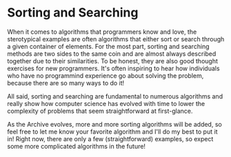 # Sorting and Searching
When it comes to algorithms that programmers know and love, the sterotypical examples are often algorithms that either sort or search through a given container of elements.
For the most part, sorting and searching methods are two sides to the same coin and are almost always described together due to their similarities.
To be honest, they are also good thought exercises for new programmers.
It's often inspiring to hear how individuals who have no programmind experience go about solving the problem, because there are so many ways to do it!

All said, sorting and searching are fundamental to numerous algorithms and really show how computer science has evolved with time to lower the complexity of problems that seem straightforward at first-glance.

As the Archive evolves, more and more sorting algorithms will be added, so feel free to let me know your favorite algorithm and I'll do my best to put it in!
Right now, there are only a few (straightforward) examples, so expect some more complicated algorithms in the future!


<script>
MathJax.Hub.Queue(["Typeset",MathJax.Hub]);
</script>
$$ 
\newcommand{\d}{\mathrm{d}}
\newcommand{\bff}{\boldsymbol{f}}
\newcommand{\bfg}{\boldsymbol{g}}
\newcommand{\bfp}{\boldsymbol{p}}
\newcommand{\bfq}{\boldsymbol{q}}
\newcommand{\bfx}{\boldsymbol{x}}
\newcommand{\bfu}{\boldsymbol{u}}
\newcommand{\bfv}{\boldsymbol{v}}
\newcommand{\bfA}{\boldsymbol{A}}
\newcommand{\bfB}{\boldsymbol{B}}
\newcommand{\bfC}{\boldsymbol{C}}
\newcommand{\bfM}{\boldsymbol{M}}
\newcommand{\bfJ}{\boldsymbol{J}}
\newcommand{\bfR}{\boldsymbol{R}}
\newcommand{\bfT}{\boldsymbol{T}}
\newcommand{\bfomega}{\boldsymbol{\omega}}
\newcommand{\bftau}{\boldsymbol{\tau}}
$$

